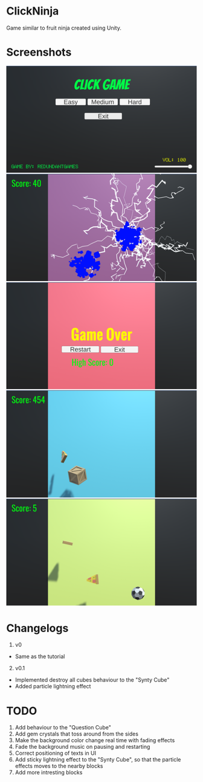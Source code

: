 # ClickNinja
Game similar to fruit ninja created using Unity.

# Screenshots

![Screenshot 1](screenshots/screenshot1.png)
![Screenshot 2](screenshots/screenshot2.png)
![Screenshot 3](screenshots/screenshot3.png)
![Screenshot 4](screenshots/screenshot4.png)
![Screenshot 5](screenshots/screenshot5.png)

# Changelogs
1. v0
  * Same as the tutorial 
2. v0.1
  * Implemented destroy all cubes behaviour to the "Synty Cube"
  * Added particle lightning effect

# TODO
1. Add behaviour to the "Question Cube"
2. Add gem crystals that toss around from the sides
3. Make the background color change real time with fading effects
4. Fade the background music on pausing and restarting
5. Correct positioning of texts in UI
6. Add sticky lightning effect to the "Synty Cube", so that the particle effects moves to the nearby blocks
7. Add more intresting blocks
    
